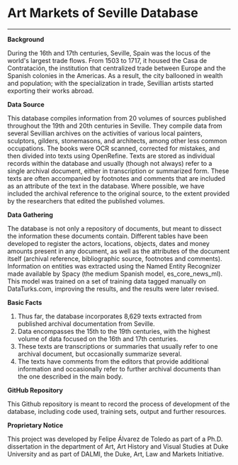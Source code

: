 # Art Markets of Seville Database

---

**Background**

During the 16th and 17th centuries, Seville, Spain was the locus of the world's largest trade flows. From 1503 to 1717, it housed the Casa de Contratación, the institution that centralized trade between Europe and the Spanish colonies in the Americas. As a result, the city ballooned in wealth and population; with the specialization in trade, Sevillian artists started exporting their works abroad. 

**Data Source**

This database compiles information from 20 volumes of sources published throughout the 19th and 20th centuries in Seville. They compile data from several Sevillian archives on the activities of various local painters, sculptors, gilders, stonemasons, and architects, among other less common occupations. The books were OCR scanned, corrected for mistakes, and then divided into texts using OpenRefine. Texts are stored as individual records within the database and usually (though not always) refer to a single archival document, either in transcription or summarized form. These texts are often accompanied by footnotes and comments that are included as an attribute of the text in the database. Where possible, we have included the archival reference to the original source, to the extent provided by the researchers that edited the published volumes.

**Data Gathering**

The database is not only a repository of documents, but meant to dissect the information these documents contain. Different tables have been developed to register the actors, locations, objects, dates and money amounts present in any document, as well as the attributes of the document itself (archival reference, bibliographic source, footnotes and comments). Information on entities was extracted using the Named Entity Recognizer made available by Spacy (the medium Spanish model, es_core_news_ml). This model was trained on a set of training data tagged manually on DataTurks.com, improving the results, and the results were later revised.

**Basic Facts**
1. Thus far, the database incorporates 8,629 texts extracted from published archival documentation from Seville.
1. Data encompasses the 15th to the 19th centuries, with the highest volume of data focused on the 16th and 17th centuries.
1. These texts are transcriptions or summaries that usually refer to one archival document, but occasionally summarize several.
1. The texts have comments from the editors that provide additional information and occasionally refer to further archival documents than the one described in the main body.

**GitHub Repository**

This Github repository is meant to record the process of development of the database, including code used, training sets, output and further resources.

**Proprietary Notice**

This project was developed by Felipe Álvarez de Toledo as part of a Ph.D. dissertation in the department of Art, Art History and Visual Studies at Duke University and as part of DALMI, the Duke, Art, Law and Markets Initiative.

